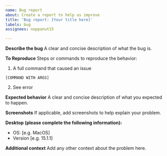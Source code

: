 ```yaml
---
name: Bug report
about: Create a report to help us improve
title: 'Bug report: [Your title here]'
labels: bug
assignees: noppanut15

---
```


**Describe the bug**
A clear and concise description of what the bug is.

**To Reproduce**
Steps or commands to reproduce the behavior:
1. A full command that caused an issue
```
[COMMAND WITH ARGS]
```
2. See error

**Expected behavior**
A clear and concise description of what you expected to happen.

**Screenshots**
If applicable, add screenshots to help explain your problem.

**Desktop (please complete the following information):**
 - OS: [e.g. MacOS]
 - Version [e.g. 15.1.1]

**Additional context**
Add any other context about the problem here.
